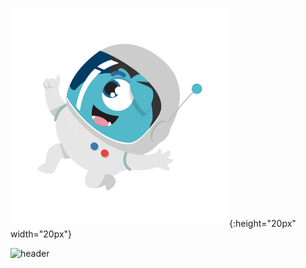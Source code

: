 ![myfile](astronauto.gif){:height="20px" width="20px"}
    


![header](https://capsule-render.vercel.app/api?type=wave&color=gradient&height=300&section=footer&text=Tasca4%20JUnits&fontSize=90)


